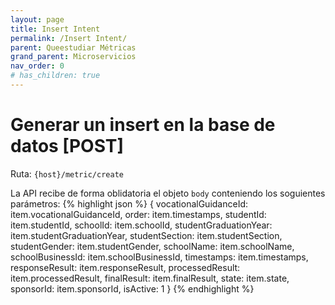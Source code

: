 ```yaml
---
layout: page
title: Insert Intent
permalink: /Insert Intent/
parent: Queestudiar Métricas
grand_parent: Microservicios
nav_order: 0
# has_children: true
---
```


# Generar un insert en la base de datos [POST]
Ruta: `{host}/metric/create`

La API recibe de forma oblidatoria el objeto `body` conteniendo los soguientes parámetros:
{% highlight json %}
{
    vocationalGuidanceId: item.vocationalGuidanceId,
    order: item.timestamps,
    studentId: item.studentId,
    schoolId: item.schoolId,
    studentGraduationYear: item.studentGraduationYear,
    studentSection: item.studentSection,
    studentGender: item.studentGender,
    schoolName: item.schoolName,
    schoolBusinessId: item.schoolBusinessId,
    timestamps: item.timestamps,
    responseResult: item.responseResult,
    processedResult: item.processedResult,
    finalResult: item.finalResult,
    state: item.state,
    sponsorId: item.sponsorId,
    isActive: 1
}
{% endhighlight %}





